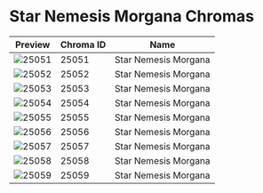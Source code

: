 # Star Nemesis Morgana Chromas

| Preview | Chroma ID | Name |
|---------|-----------|------|
| ![25051](https://raw.communitydragon.org/latest/plugins/rcp-be-lol-game-data/global/default/v1/champion-chroma-images/25/25051.png) | 25051 | Star Nemesis Morgana |
| ![25052](https://raw.communitydragon.org/latest/plugins/rcp-be-lol-game-data/global/default/v1/champion-chroma-images/25/25052.png) | 25052 | Star Nemesis Morgana |
| ![25053](https://raw.communitydragon.org/latest/plugins/rcp-be-lol-game-data/global/default/v1/champion-chroma-images/25/25053.png) | 25053 | Star Nemesis Morgana |
| ![25054](https://raw.communitydragon.org/latest/plugins/rcp-be-lol-game-data/global/default/v1/champion-chroma-images/25/25054.png) | 25054 | Star Nemesis Morgana |
| ![25055](https://raw.communitydragon.org/latest/plugins/rcp-be-lol-game-data/global/default/v1/champion-chroma-images/25/25055.png) | 25055 | Star Nemesis Morgana |
| ![25056](https://raw.communitydragon.org/latest/plugins/rcp-be-lol-game-data/global/default/v1/champion-chroma-images/25/25056.png) | 25056 | Star Nemesis Morgana |
| ![25057](https://raw.communitydragon.org/latest/plugins/rcp-be-lol-game-data/global/default/v1/champion-chroma-images/25/25057.png) | 25057 | Star Nemesis Morgana |
| ![25058](https://raw.communitydragon.org/latest/plugins/rcp-be-lol-game-data/global/default/v1/champion-chroma-images/25/25058.png) | 25058 | Star Nemesis Morgana |
| ![25059](https://raw.communitydragon.org/latest/plugins/rcp-be-lol-game-data/global/default/v1/champion-chroma-images/25/25059.png) | 25059 | Star Nemesis Morgana |